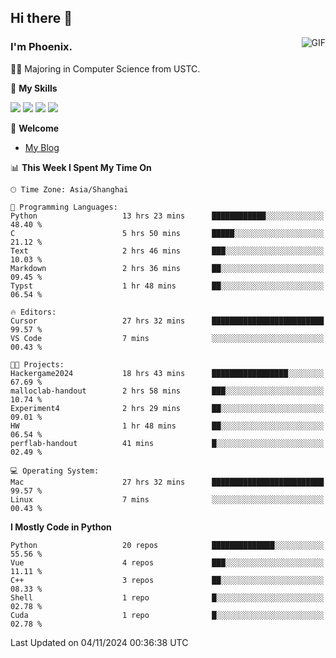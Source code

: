 ## Hi there 👋
<img align="right" alt="GIF" src="https://raw.githubusercontent.com/JoeyBling/JoeyBling/master/pic/pusheencode.gif" />

### I'm Phoenix.

👨‍🎓 Majoring in Computer Science from USTC.

🌟 **My Skills**

![](https://img.shields.io/badge/-Python-3e74a2?style=flat-square&logo=Python&logoColor=fff)
![](https://img.shields.io/badge/-C++-9f62a5?style=flat&logo=cplusplus&logoColor=white)
![](https://img.shields.io/badge/-Linux-185886?style=flat-square&logo=Linux&logoColor=fff)
![](https://img.shields.io/badge/-Rust-ff4136?style=flat-square&logo=Rust&logoColor=fff)

💬 **Welcome**

- [My Blog](https://ysy-phoenix.github.io/)

<!--START_SECTION:waka-->
📊 **This Week I Spent My Time On** 

```text
🕑︎ Time Zone: Asia/Shanghai

💬 Programming Languages: 
Python                   13 hrs 23 mins      ████████████░░░░░░░░░░░░░   48.40 % 
C                        5 hrs 50 mins       █████░░░░░░░░░░░░░░░░░░░░   21.12 % 
Text                     2 hrs 46 mins       ███░░░░░░░░░░░░░░░░░░░░░░   10.03 % 
Markdown                 2 hrs 36 mins       ██░░░░░░░░░░░░░░░░░░░░░░░   09.45 % 
Typst                    1 hr 48 mins        ██░░░░░░░░░░░░░░░░░░░░░░░   06.54 % 

🔥 Editors: 
Cursor                   27 hrs 32 mins      █████████████████████████   99.57 % 
VS Code                  7 mins              ░░░░░░░░░░░░░░░░░░░░░░░░░   00.43 % 

🐱‍💻 Projects: 
Hackergame2024           18 hrs 43 mins      █████████████████░░░░░░░░   67.69 % 
malloclab-handout        2 hrs 58 mins       ███░░░░░░░░░░░░░░░░░░░░░░   10.74 % 
Experiment4              2 hrs 29 mins       ██░░░░░░░░░░░░░░░░░░░░░░░   09.01 % 
HW                       1 hr 48 mins        ██░░░░░░░░░░░░░░░░░░░░░░░   06.54 % 
perflab-handout          41 mins             █░░░░░░░░░░░░░░░░░░░░░░░░   02.49 % 

💻 Operating System: 
Mac                      27 hrs 32 mins      █████████████████████████   99.57 % 
Linux                    7 mins              ░░░░░░░░░░░░░░░░░░░░░░░░░   00.43 % 
```

**I Mostly Code in Python** 

```text
Python                   20 repos            ██████████████░░░░░░░░░░░   55.56 % 
Vue                      4 repos             ███░░░░░░░░░░░░░░░░░░░░░░   11.11 % 
C++                      3 repos             ██░░░░░░░░░░░░░░░░░░░░░░░   08.33 % 
Shell                    1 repo              █░░░░░░░░░░░░░░░░░░░░░░░░   02.78 % 
Cuda                     1 repo              █░░░░░░░░░░░░░░░░░░░░░░░░   02.78 % 
```




 Last Updated on 04/11/2024 00:36:38 UTC
<!--END_SECTION:waka-->

<!--
**ysy-phoenix/ysy-phoenix** is a ✨ _special_ ✨ repository because its `README.md` (this file) appears on your GitHub profile.

Here are some ideas to get you started:

- 🔭 I’m currently working on ...
- 🌱 I’m currently learning ...
- 👯 I’m looking to collaborate on ...
- 🤔 I’m looking for help with ...
- 💬 Ask me about ...
- 📫 How to reach me: ...
- 😄 Pronouns: ...
- ⚡ Fun fact: ...
-->
